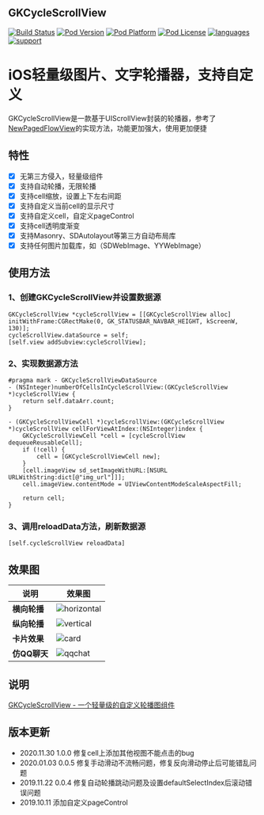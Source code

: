 ## GKCycleScrollView

[![Build Status](http://img.shields.io/travis/QuintGao/GKCycleScrollView/master.svg?style=flat)](https://travis-ci.org/QuintGao/GKCycleScrollView)
[![Pod Version](http://img.shields.io/cocoapods/v/GKCycleScrollView.svg?style=flat)](https://cocoapods.org/pods/GKCycleScrollView)
[![Pod Platform](http://img.shields.io/cocoapods/p/GKCycleScrollView.svg?style=flat)](https://cocoadocs.org/docsets/GKCycleScrollView/)
[![Pod License](http://img.shields.io/cocoapods/l/GKCycleScrollView.svg?style=flat)](https://www.apache.org/licenses/LICENSE-2.0.html)
[![languages](https://img.shields.io/badge/language-objective--c-blue.svg)](#) 
[![support](https://img.shields.io/badge/support-ios%208%2B-orange.svg)](#) 

iOS轻量级图片、文字轮播器，支持自定义
===========
GKCycleScrollView是一款基于UIScrollView封装的轮播器，参考了[NewPagedFlowView](https://github.com/PageGuo/NewPagedFlowView)的实现方法，功能更加强大，使用更加便捷

## 特性
- [x] 无第三方侵入，轻量级组件
- [x] 支持自动轮播，无限轮播
- [x] 支持cell缩放，设置上下左右间距
- [x] 支持自定义当前cell的显示尺寸
- [x] 支持自定义cell，自定义pageControl
- [x] 支持cell透明度渐变
- [x] 支持Masonry、SDAutolayout等第三方自动布局库
- [x] 支持任何图片加载库，如（SDWebImage、YYWebImage）

## 使用方法
### 1、创建GKCycleScrollView并设置数据源
```
GKCycleScrollView *cycleScrollView = [[GKCycleScrollView alloc] initWithFrame:CGRectMake(0, GK_STATUSBAR_NAVBAR_HEIGHT, kScreenW, 130)];
cycleScrollView.dataSource = self;
[self.view addSubview:cycleScrollView];
```
### 2、实现数据源方法
```
#pragma mark - GKCycleScrollViewDataSource
- (NSInteger)numberOfCellsInCycleScrollView:(GKCycleScrollView *)cycleScrollView {
    return self.dataArr.count;
}

- (GKCycleScrollViewCell *)cycleScrollView:(GKCycleScrollView *)cycleScrollView cellForViewAtIndex:(NSInteger)index {
    GKCycleScrollViewCell *cell = [cycleScrollView dequeueReusableCell];
    if (!cell) {
        cell = [GKCycleScrollViewCell new];
    }
    [cell.imageView sd_setImageWithURL:[NSURL URLWithString:dict[@"img_url"]]];
    cell.imageView.contentMode = UIViewContentModeScaleAspectFill;

    return cell;
}
```
### 3、调用reloadData方法，刷新数据源
```
[self.cycleScrollView reloadData]
```

## 效果图

| 说明 | 效果图 |
|-------|-------|
| **横向轮播** | ![horizontal](https://github.com/QuintGao/GKCycleScrollView/blob/master/imgs/demo_horizontal.gif) |
| **纵向轮播** | ![vertical](https://github.com/QuintGao/GKCycleScrollView/blob/master/imgs/demo_vertical.gif) |
| **卡片效果** | ![card](https://github.com/QuintGao/GKCycleScrollView/blob/master/imgs/demo_card.gif) |
| **仿QQ聊天** | ![qqchat](https://github.com/QuintGao/GKCycleScrollView/blob/master/imgs/demo_qqchat.gif)|

## 说明
[GKCycleScrollView - 一个轻量级的自定义轮播图组件](https://www.jianshu.com/p/950ca713e6a9)

## 版本更新

* 2020.11.30 1.0.0 修复cell上添加其他视图不能点击的bug 
* 2020.01.03 0.0.5 修复手动滑动不流畅问题，修复反向滑动停止后可能错乱问题 
* 2019.11.22 0.0.4 修复自动轮播跳动问题及设置defaultSelectIndex后滚动错误问题 
* 2019.10.11 添加自定义pageControl 
